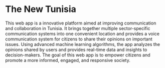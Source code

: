 # The New Tunisia

This web app is a innovative platform aimed at improving communication and collaboration in Tunisia. It brings together multiple sector-specific communication systems into one convenient location and provides a voice communication system for citizens to share their opinions on important issues. Using advanced machine learning algorithms, the app analyzes the opinions shared by users and provides real-time data and insights to decision-makers. The goal of this web app is to empower citizens and promote a more informed, engaged, and responsive society.
